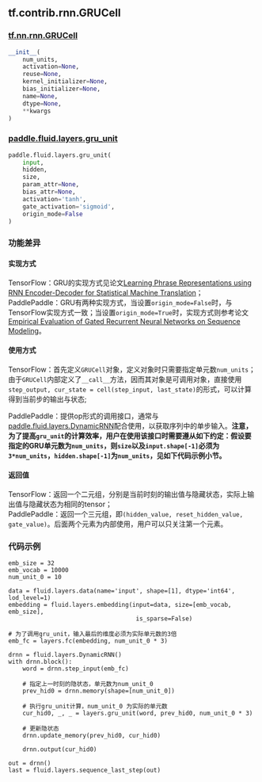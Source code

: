 ## tf.contrib.rnn.GRUCell

### [tf.nn.rnn.GRUCell](https://www.tensorflow.org/versions/r1.13/api_docs/python/tf/nn/rnn_cell/GRUCell)

```python
__init__(
    num_units,
    activation=None,
    reuse=None,
    kernel_initializer=None,
    bias_initializer=None,
    name=None,
    dtype=None,
    **kwargs
)
```

### [paddle.fluid.layers.gru_unit](http://paddlepaddle.org/documentation/docs/zh/1.4/api_cn/layers_cn.html#gru-unit)

```python
paddle.fluid.layers.gru_unit(
    input, 
    hidden, 
    size, 
    param_attr=None, 
    bias_attr=None, 
    activation='tanh', 
    gate_activation='sigmoid', 
    origin_mode=False
)
```

### 功能差异

#### 实现方式
TensorFlow：GRU的实现方式见论文[Learning Phrase Representations using RNN Encoder-Decoder for Statistical Machine Translation](http://arxiv.org/abs/1406.1078)；  
PaddlePaddle：GRU有两种实现方式，当设置`origin_mode=False`时，与TensorFlow实现方式一致；当设置`origin_mode=True`时，实现方式则参考论文[Empirical Evaluation of
Gated Recurrent Neural Networks
on Sequence Modeling](https://arxiv.org/pdf/1412.3555.pdf)。


#### 使用方式
TensorFlow：首先定义`GRUCell`对象，定义对象时只需要指定单元数`num_units`；由于`GRUCell`内部定义了`__call__`方法，因而其对象是可调用对象，直接使用`step_output, cur_state = cell(step_input, last_state)`的形式，可以计算得到当前步的输出与状态;  

PaddlePaddle：提供op形式的调用接口，通常与[paddle.fluid.layers.DynamicRNN](http://paddlepaddle.org/documentation/docs/zh/1.4/api_cn/layers_cn.html#dynamicrnn)配合使用，以获取序列中的单步输入。**注意，为了提高`gru_unit`的计算效率，用户在使用该接口时需要遵从如下约定：假设要指定的GRU单元数为`num_units`，则`size`以及`input.shape[-1]`必须为`3*num_units`，`hidden.shape[-1]`为`num_units`，见如下代码示例小节。**

#### 返回值
TensorFlow：返回一个二元组，分别是当前时刻的输出值与隐藏状态，实际上输出值与隐藏状态为相同的tensor；  
PaddlePaddle：返回一个三元组，即`(hidden_value, reset_hidden_value, gate_value)`。后面两个元素为内部使用，用户可以只关注第一个元素。


### 代码示例
```
emb_size = 32                                                                                                                                                                                                                                 
emb_vocab = 10000                                                                                                                                                                                                                             
num_unit_0 = 10                                                                                                                                                                                                                               
                                                                                                                                                                                                                                              
data = fluid.layers.data(name='input', shape=[1], dtype='int64', lod_level=1)                                                                                                                                                                 
embedding = fluid.layers.embedding(input=data, size=[emb_vocab, emb_size],                                                                                                                                                                    
                                    is_sparse=False)                                                                                                                                                                                          

# 为了调用gru_unit，输入最后的维度必须为实际单元数的3倍
emb_fc = layers.fc(embedding, num_unit_0 * 3)                                                                                                                                                                                                                                                                                                                                                        
                                                                                                                                                                                                                                              
drnn = fluid.layers.DynamicRNN()                                                                                                                                                                                                              
with drnn.block():                                                                                                                                                                                                                            
    word = drnn.step_input(emb_fc) 
        
    # 指定上一时刻的隐状态，单元数为num_unit_0                                                                                                                                                                                                       
    prev_hid0 = drnn.memory(shape=[num_unit_0])                                                                                                                                                                                           
        
    # 执行gru_unit计算，num_unit_0 为实际的单元数                                                                                                                                                                                                                                      
    cur_hid0, _, _ = layers.gru_unit(word, prev_hid0, num_unit_0 * 3)
        
    # 更新隐状态                                                                                                                                                                                                                                              
    drnn.update_memory(prev_hid0, cur_hid0)                                                                                                                                                                                               
                                                                                                                                                                                                                                              
    drnn.output(cur_hid0)                                                                                                                                                                                                                 
                                                                                                                                                                                                                                              
out = drnn()                                                                                                                                                                                                                                  
last = fluid.layers.sequence_last_step(out)                       

```
